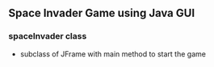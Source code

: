 ## Space Invader Game using Java GUI

### spaceInvader class 
- subclass of JFrame with main method to start the game